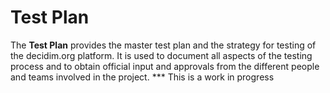 
# Test Plan
The **Test Plan** provides the master test plan and the strategy for testing of the decidim.org platform. It is used to document all aspects of the testing process and to obtain official input and approvals from the different people and teams involved in the project. 
*** This is a work in progress
